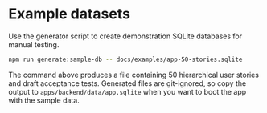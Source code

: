 # Example datasets

Use the generator script to create demonstration SQLite databases for manual testing.

```bash
npm run generate:sample-db -- docs/examples/app-50-stories.sqlite
```

The command above produces a file containing 50 hierarchical user stories and draft acceptance tests. Generated files are git-ignored, so copy the output to `apps/backend/data/app.sqlite` when you want to boot the app with the sample data.

